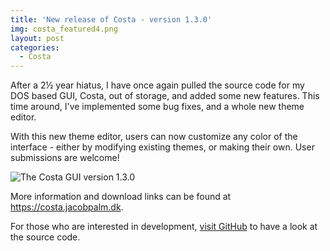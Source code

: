 ```yaml
---
title: 'New release of Costa - version 1.3.0'
img: costa_featured4.png
layout: post
categories:
  - Costa
---
```

After a 2&frac12; year hiatus, I have once again pulled the source code for my DOS based GUI, Costa, out of storage, and added some new features. This time around, I've implemented some bug fixes, and a whole new theme editor.

With this new theme editor, users can now customize any color of the interface - either by modifying existing themes, or making their own. User submissions are welcome!

![The Costa GUI version 1.3.0]({{site.url}}/assets/img/130.png)

More information and download links can be found at <https://costa.jacobpalm.dk>.

For those who are interested in development, [visit GitHub](https://github.com/jacobpalm/costa) to have a look at the source code.
